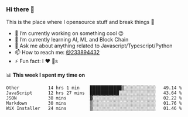 ### Hi there 👋

<!--
**a233894432/a233894432** is a ✨ _special_ ✨ repository because its `README.md` (this file) appears on your GitHub profile.

Here are some ideas to get you started:

- 🔭 I’m currently working on ...
- 🌱 I’m currently learning ...
- 👯 I’m looking to collaborate on ...
- 🤔 I’m looking for help with ...
- 💬 Ask me about ...
- 📫 How to reach me: ...
- 😄 Pronouns: ...
- ⚡ Fun fact: ...
-->
 
 
This is the place where I opensource stuff and break things :rofl:

- 🔭 I’m currently working on something cool :wink:
- 🌱 I’m currently learning AI, ML and Block Chain
- 💬 Ask me about anything related to Javascript/Typescript/Python
- 📫 How to reach me: [@233894432](https://twitter.com/233894432)
- ⚡ Fun fact: I :heart: :dog:s

📊 **This week I spent my time on**
<!--START_SECTION:waka-->
```text
Other           14 hrs 1 min    ████████████▒░░░░░░░░░░░░   49.14 % 
JavaScript      12 hrs 27 mins  ███████████░░░░░░░░░░░░░░   43.64 % 
JSON            38 mins         ▓░░░░░░░░░░░░░░░░░░░░░░░░   02.22 % 
Markdown        30 mins         ▒░░░░░░░░░░░░░░░░░░░░░░░░   01.76 % 
WiX Installer   24 mins         ▒░░░░░░░░░░░░░░░░░░░░░░░░   01.46 % 
```
<!--END_SECTION:waka-->
